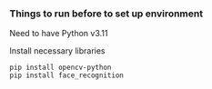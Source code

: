 ### Things to run before to set up environment
Need to have Python v3.11

Install necessary libraries 
```
pip install opencv-python
pip install face_recognition
```

